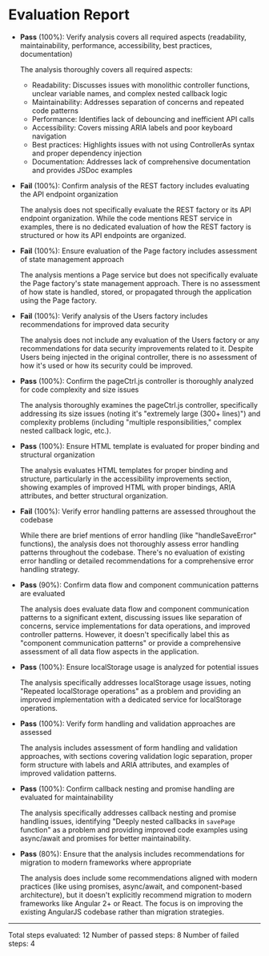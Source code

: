 # Evaluation Report

- **Pass** (100%): Verify analysis covers all required aspects (readability, maintainability, performance, accessibility, best practices, documentation)
  
  The analysis thoroughly covers all required aspects:
  - Readability: Discusses issues with monolithic controller functions, unclear variable names, and complex nested callback logic
  - Maintainability: Addresses separation of concerns and repeated code patterns
  - Performance: Identifies lack of debouncing and inefficient API calls
  - Accessibility: Covers missing ARIA labels and poor keyboard navigation
  - Best practices: Highlights issues with not using ControllerAs syntax and proper dependency injection
  - Documentation: Addresses lack of comprehensive documentation and provides JSDoc examples

- **Fail** (100%): Confirm analysis of the REST factory includes evaluating the API endpoint organization

  The analysis does not specifically evaluate the REST factory or its API endpoint organization. While the code mentions REST service in examples, there is no dedicated evaluation of how the REST factory is structured or how its API endpoints are organized.

- **Fail** (100%): Ensure evaluation of the Page factory includes assessment of state management approach

  The analysis mentions a Page service but does not specifically evaluate the Page factory's state management approach. There is no assessment of how state is handled, stored, or propagated through the application using the Page factory.

- **Fail** (100%): Verify analysis of the Users factory includes recommendations for improved data security

  The analysis does not include any evaluation of the Users factory or any recommendations for data security improvements related to it. Despite Users being injected in the original controller, there is no assessment of how it's used or how its security could be improved.

- **Pass** (100%): Confirm the pageCtrl.js controller is thoroughly analyzed for code complexity and size issues

  The analysis thoroughly examines the pageCtrl.js controller, specifically addressing its size issues (noting it's "extremely large (300+ lines)") and complexity problems (including "multiple responsibilities," complex nested callback logic, etc.).

- **Pass** (100%): Ensure HTML template is evaluated for proper binding and structural organization

  The analysis evaluates HTML templates for proper binding and structure, particularly in the accessibility improvements section, showing examples of improved HTML with proper bindings, ARIA attributes, and better structural organization.

- **Fail** (100%): Verify error handling patterns are assessed throughout the codebase

  While there are brief mentions of error handling (like "handleSaveError" functions), the analysis does not thoroughly assess error handling patterns throughout the codebase. There's no evaluation of existing error handling or detailed recommendations for a comprehensive error handling strategy.

- **Pass** (90%): Confirm data flow and component communication patterns are evaluated

  The analysis does evaluate data flow and component communication patterns to a significant extent, discussing issues like separation of concerns, service implementations for data operations, and improved controller patterns. However, it doesn't specifically label this as "component communication patterns" or provide a comprehensive assessment of all data flow aspects in the application.

- **Pass** (100%): Ensure localStorage usage is analyzed for potential issues

  The analysis specifically addresses localStorage usage issues, noting "Repeated localStorage operations" as a problem and providing an improved implementation with a dedicated service for localStorage operations.

- **Pass** (100%): Verify form handling and validation approaches are assessed

  The analysis includes assessment of form handling and validation approaches, with sections covering validation logic separation, proper form structure with labels and ARIA attributes, and examples of improved validation patterns.

- **Pass** (100%): Confirm callback nesting and promise handling are evaluated for maintainability

  The analysis specifically addresses callback nesting and promise handling issues, identifying "Deeply nested callbacks in `savePage` function" as a problem and providing improved code examples using async/await and promises for better maintainability.

- **Pass** (80%): Ensure that the analysis includes recommendations for migration to modern frameworks where appropriate

  The analysis does include some recommendations aligned with modern practices (like using promises, async/await, and component-based architecture), but it doesn't explicitly recommend migration to modern frameworks like Angular 2+ or React. The focus is on improving the existing AngularJS codebase rather than migration strategies.

---

Total steps evaluated: 12
Number of passed steps: 8
Number of failed steps: 4